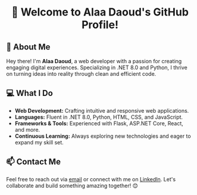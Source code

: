 <div align="center">
  <h1>👋 Welcome to Alaa Daoud's GitHub Profile!</h1>
</div>

## 🚀 About Me

Hey there! I'm **Alaa Daoud**, a web developer with a passion for creating engaging digital experiences. Specializing in .NET 8.0 and Python, I thrive on turning ideas into reality through clean and efficient code.

## 💻 What I Do

- **Web Development:** Crafting intuitive and responsive web applications.
- **Languages:** Fluent in .NET 8.0, Python, HTML, CSS, and JavaScript.
- **Frameworks & Tools:** Experienced with Flask, ASP.NET Core, React, and more.
- **Continuous Learning:** Always exploring new technologies and eager to expand my skill set.


## 📫 Contact Me

Feel free to reach out via [email](alaa.cs.94@gmail.com) or connect with me on [LinkedIn](www.linkedin.com/in/aodaoud). Let's collaborate and build something amazing together! 😊
